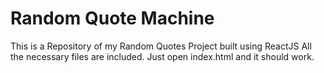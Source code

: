 # Random Quote Machine
This is a Repository of my Random Quotes Project built using ReactJS
All the necessary files are included. Just open index.html and it should work. 
